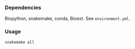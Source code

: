 ### Dependencies
Biopython, snakemake, conda, Bioext. See `environment.yml`.

### Usage
```
snakemake all
```
